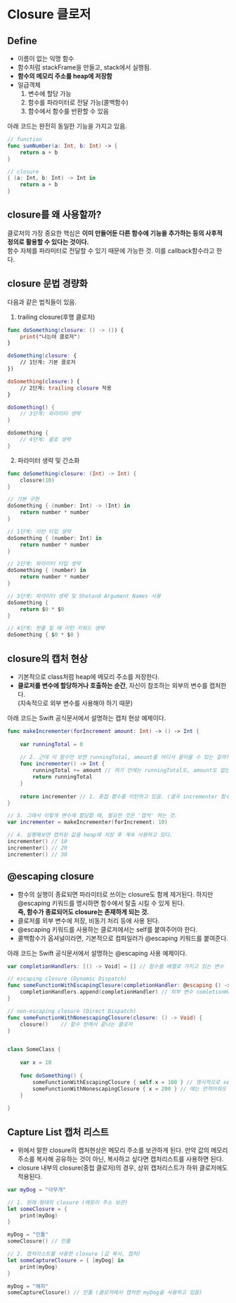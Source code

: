# Closure 클로저

## Define
- 이름이 없는 익명 함수
- 함수처럼 stackFrame을 만들고, stack에서 실행됨.
- **함수의 메모리 주소를 heap에 저장함**
- 일급객체 
    1. 변수에 할당 가능
    2. 함수를 파라미터로 전달 가능(콜백함수)
    3. 함수에서 함수를 반환할 수 있음

아래 코드는 완전히 동일한 기능을 가지고 있음.

~~~swift
// function
func sumNumber(a: Int, b: Int) -> {
    return a + b
}

// closure
{ (a: Int, b: Int) -> Int in
    return a + b
}
~~~

## closure를 왜 사용할까?
클로저의 가장 중요한 핵심은 **이미 만들어둔 다른 함수에 기능을 추가하는 등의 사후적 정의로 활용할 수 있다는 것이다.**    
함수 자체를 파라미터로 전달할 수 있기 때문에 가능한 것. 이를 callback함수라고 한다.

## closure 문법 경량화
다음과 같은 법칙들이 있음.   
1. trailing closure(후행 클로저)
~~~swift
func doSomething(closure: () -> ()) {
    print("나는야 클로저") 
}

doSomething(closure: {
    // 1단계: 기본 클로저
})

doSomething(closure:) {
    // 2단계: trailing closure 적용
}

doSomething() {
    // 3단계: 파라미터 생략
}

doSomething {
    // 4단계: 괄호 생략
}
~~~
2. 파라미터 생략 및 간소화
~~~swift
func doSomething(closure: (Int) -> Int) {
    closure(10)
}

// 기본 구현
doSomething { (number: Int) -> (Int) in
    return number * number
}

// 1단계: 리턴 타입 생략
doSomething { (number: Int) in
    return number * number
}

// 2단계: 파라미터 타입 생략
doSomething { (number) in
    return number * number
}

// 3단계: 파라미터 생략 및 Shotand Argument Names 사용
doSomething {
    return $0 * $0
}

// 4단계: 한줄 일 때 리턴 키워드 생략
doSomething { $0 * $0 }
~~~

## closure의 캡처 현상
- 기본적으로 class처럼 heap에 메모리 주소를 저장한다.
- **클로저를 변수에 할당하거나 호출하는 순간**, 자신이 참조하는 외부의 변수를 캡처한다.   
(지속적으로 외부 변수를 사용해야 하기 때문)   

아래 코드는 Swift 공식문서에서 설명하는 캡처 현상 예제이다.
~~~swift
func makeIncrementer(forIncrement amount: Int) -> () -> Int {
    
    var runningTotal = 0
    
    // 2. 근데 이 함수만 보면 runningTotal, amount를 어디서 끌어올 수 있는 걸까?
    func incrementer() -> Int {
        runningTotal += amount // 여기 안에는 runningTotal도, amount도 없는데,,?
        return runningTotal
    }
    
    return incrementer // 1. 중첩 함수를 리턴하고 있음. (결국 incrementer 함수만 보면 됨)
}

// 3. 그래서 이렇게 변수에 할당할 때, 필요한 것은 '캡처' 하는 것.
var incrementer = makeIncrementer(forIncrement: 10)

// 4. 실행해보면 캡처된 값을 heap에 저장 후 계속 사용하고 있다.
incrementer() // 10
incrementer() // 20
incrementer() // 30
~~~

## @escaping closure
- 함수의 실행이 종료되면 파라미터로 쓰이는 closure도 함께 제거된다. 하지만 @escaping 키워드를 명시하면 함수에서 탈출 시킬 수 있게 된다.    
**즉, 함수가 종료되어도 closure는 존재하게 되는 것.**
- 클로저를 외부 변수에 저장, 비동기 처리 등에 사용 된다.
- @escaping 키워드를 사용하는 클로저에서는 self를 붙여주어야 한다.
- 콜백함수가 옵셔널이라면, 기본적으로 컴파일러가 @escaping 키워드를 붙여준다.

아래 코드는 Swift 공식문서에서 설명하는 @escaping 사용 예제이다.
~~~swift
var completionHandlers: [() -> Void] = [] // 함수를 배열로 가지고 있는 변수

// escaping closure (Dynamic Dispatch)
func someFunctionWithEscapingClosure(completionHandler: @escaping () -> Void) {
    completionHandlers.append(completionHandler) // 외부 변수 comletionHandlers에 파라미터로 받은 closure인 completionHandler를 append 하고 있다. (외부로 탈출시켜야함.)
}

// non-escaping closure (Direct Dispatch)
func someFunctionWithNonescapingClosure(closure: () -> Void) {
    closure()    // 함수 안에서 끝나는 클로저
}


class SomeClass {
    
    var x = 10
    
    func doSomething() {
        someFunctionWithEscapingClosure { self.x = 100 } // 명시적으로 self를 적어줘야 합니다.
        someFunctionWithNonescapingClosure { x = 200 } // 얘는 안적어줘도 된다.
    }
    
}
~~~

## Capture List 캡처 리스트
- 위에서 말한 closure의 캡처현상은 메모리 주소를 보관하게 된다. 만약 값의 메모리 주소를 복사해 공유하는 것이 아닌, 복사하고 싶다면 캡처리스트를 사용하면 된다.
- closure 내부의 closure(중첩 클로저)의 경우, 상위 캡처리스트가 하위 클로저에도 적용된다.
~~~swift
var myDog = "아무개"

// 1. 원래 형태의 closure (메모리 주소 보관)
let someClosure = {
    print(myDog)
}

myDog = "민톨"
someClosure() // 민톨

// 2. 캡처리스트를 사용한 closure (값 복사, 캡처)
let someCaptureClosure = { [myDog] in
    print(myDog)
}

myDog = "해피"
someCaptureClosure() // 민톨 (클로저에서 캡처한 myDog을 사용하고 있음)
~~~